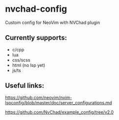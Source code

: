 # nvchad-config
Custom config for NeoVim with NVChad plugin

## Currently supports:
- c/cpp
- lua
- css/scss
- html (no lsp yet)
- js/ts

## Useful links:
https://github.com/neovim/nvim-lspconfig/blob/master/doc/server_configurations.md

https://github.com/NvChad/example_config/tree/v2.0
